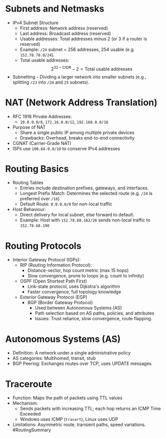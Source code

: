 # Subnets and Netmasks
- IPv4 Subnet Structure
	- First address: Network address (reserved)
	- Last address: Broadcast address (reserved)
	- Usable addresses: Total addresses minus 2 (or 3 if a router is reserved)
	- Example: `/24` subnet = 256 addresses, 254 usable (e.g. `152.78.70.0/24`).
	- Total usable addresses:
$$
2^{32-\text{CIDR}} - 2 = \text{Total usable addresses}
$$
- Subnetting
		- Dividing a larger network into smaller subnets (e.g., splitting `/23` into `/24` and `25` subnets).

# NAT (Network Address Translation)
- RFC 1918 Private Addresses:
	- `10.0.0.0/8`, `172.16.0.0/12`, `192.168.0.0/16`
- Purpose of NAT
	- Share a single public IP among multiple private devices
	- Drawbacks: Overhead, breaks end-to-end connectivity
- CGNAT (Carrier-Grade NAT)
- ISPs use `100.64.0.0/10` to conserve IPv4 addresses

# Routing Basics
- Routing Tables
	- Entries include destination prefixes, gateways, and interfaces.
	- Longest Prefix Match: Determines the selected route (e.g. `/24` is preferred over `/16`)
	- Default Route: `0.0.0.0/0` for non-local traffic
- Host Behaviour:
	- Direct delivery for local subnet, else forward to default.
	- Example: Host with `152.78.68.162/26` sends non-local traffic to `152.78.68.190`

# Routing Protocols
- Interior Gateway Protocol (IGPs):
	- RIP (Routing Information Protocol):
		- Distance-vector, hop count metric (max 15 hops)
		- Slow convergence, prone to loops (e.g. count to infinity)
	- OSPF (Open Shortest Path First)
		- Link-state protocol, uses Dijkstra's algorithm
		- Faster convergence, full topology knowledge
	- Exterior Gateway Protocol (EGP)
		- BGP (Border Gateway Protocol)
			- Used between Autonomous Systems (AS)
			- Path selection based on AS paths, policies, and attributes
			- Issues: Trust reliance, slow convergence, route flapping.
# Autonomous Systems (AS)
- Definition: A network under a single administrative policy
- AS categories: Multihomed, transit, stub
- BGP Peering: Exchanges routes over TCP, uses UPDATE messages
# Traceroute
- Function: Maps the path of packets using TTL values
- Mechanism:
	- Sends packets with increasing TTL; each hop returns an ICMP Time Exceeded
	- Windows uses ICMP (`tracert`), Linux uses UDP
- Limitations: Asymmetric route, transient paths, speed variations.
#RoutingSummary